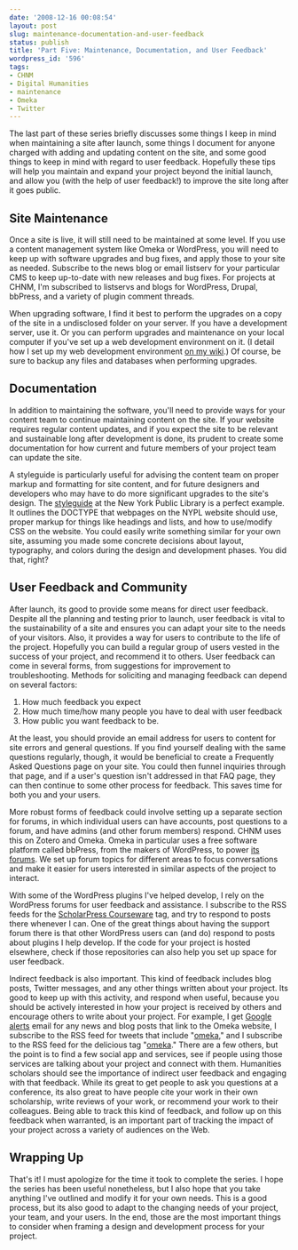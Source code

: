 ```yaml
---
date: '2008-12-16 00:08:54'
layout: post
slug: maintenance-documentation-and-user-feedback
status: publish
title: 'Part Five: Maintenance, Documentation, and User Feedback'
wordpress_id: '596'
tags:
- CHNM
- Digital Humanities
- maintenance
- Omeka
- Twitter
---
```


The last part of these series briefly discusses some things I keep in mind when maintaining a site after launch, some things I document for anyone charged with adding and updating content on the site, and some good things to keep in mind with regard to user feedback. Hopefully these tips will help you maintain and expand your project beyond the initial launch, and allow you (with the help of user feedback!) to improve the site long after it goes public.



## Site Maintenance



Once a site is live, it will still need to be maintained at some level. If you use a content management system like Omeka or WordPress, you will need to keep up with software upgrades and bug fixes, and apply those to your site as needed. Subscribe to the news blog or email listserv for your particular CMS to keep up-to-date with new releases and bug fixes. For projects at CHNM, I'm subscribed to listservs and blogs for WordPress, Drupal, bbPress, and a variety of plugin comment threads.

When upgrading software, I find it best to perform the upgrades on a copy of the site in a undisclosed folder on your server. If you have a development server, use it. Or you can perform upgrades and maintenance on your local computer if you've set up a web development environment on it. (I detail how I set up my web development environment [on my wiki](http://clioweb.org/wiki/Leopard_Development_Environment).) Of course, be sure to backup any files and databases when performing upgrades.



## Documentation



In addition to maintaining the software, you'll need to provide ways for your content team to continue maintaining content on the site. If your website requires regular content updates, and if you expect the site to be relevant and sustainable long after development is done, its prudent to create some documentation for how current and future members of your project team can update the site.

A styleguide is particularly useful for advising the content team on proper markup and formatting for site content, and for future designers and developers who may have to do more significant upgrades to the site's design. The [styleguide](http://www.nypl.org/styleguide/) at the New York Public Library is a perfect example. It outlines the DOCTYPE that webpages on the NYPL website should use, proper markup for things like headings and lists, and how to use/modify CSS on the website. You could easily write something similar for your own site, assuming you made some concrete decisions about layout, typography, and colors during the design and development phases. You did that, right?



## User Feedback and Community



After launch, its good to provide some means for direct user feedback. Despite all the planning and testing prior to launch, user feedback is vital to the sustainability of a site and ensures you can adapt your site to the needs of your visitors. Also, it provides a way for users to contribute to the life of the project. Hopefully you can build a regular group of users vested in the success of your project, and recommend it to others. User feedback can come in several forms, from suggestions for improvement to troubleshooting. Methods for soliciting and managing feedback can depend on several factors:





  1. How much feedback you expect
  2. How much time/how many people you have to deal with user feedback
  3. How public you want feedback to be.



At the least, you should provide an email address for users to content for site errors and general questions. If you find yourself dealing with the same questions regularly, though, it would be beneficial to create a Frequently Asked Questions page on your site. You could then funnel inquiries through that page, and if a user's question isn't addressed in that FAQ page, they can then continue to some other process for feedback. This saves time for both you and your users.

More robust forms of feedback could involve setting up a separate section for forums, in which individual users can have accounts, post questions to a forum, and have admins (and other forum members) respond. CHNM uses this on Zotero and Omeka. Omeka in particular uses a free software platform called bbPress, from the makers of WordPress, to power [its forums](http://omeka.org/forums/). We set up forum topics for different areas to focus conversations and make it easier for users interested in similar aspects of the project to interact.

With some of the WordPress plugins I've helped develop, I rely on the WordPress forums for user feedback and assistance. I subscribe to the RSS feeds for the [ScholarPress Courseware](http://wordpress.org/tags/scholarpress-courseware) tag, and try to respond to posts there whenever I can. One of the great things about having the support forum there is that other WordPress users can (and do) respond to posts about plugins I help develop. If the code for your project is hosted elsewhere, check if those repositories can also help you set up space for user feedback.

Indirect feedback is also important. This kind of feedback includes blog posts, Twitter messages, and any other things written about your project. Its good to keep up with this activity, and respond when useful, because you should be actively interested in how your project is received by others and encourage others to write about your project. For example, I get [Google alerts](http://www.google.com/alerts?hl=en&gl=us) email for any news and blog posts that link to the Omeka website, I subscribe to the RSS feed for tweets that include "[omeka](http://search.twitter.com/search?q=omeka)," and I subscribe to the RSS feed for the delicious tag "[omeka](http://delicious.com/tag/omeka)." There are a few others, but the point is to find a few social app and services, see if people using those services are talking about your project and connect with them. Humanities scholars should see the importance of indirect user feedback and engaging with that feedback. While its great to get people to ask you questions at a conference, its also great to have people cite your work in their own scholarship, write reviews of your work, or recommend your work to their colleagues. Being able to track this kind of feedback, and follow up on this feedback when warranted, is an important part of tracking the impact of your project across a variety of audiences on the Web.



## Wrapping Up



That's it! I must apologize for the time it took to complete the series. I hope the series has been useful nonetheless, but I also hope that you take anything I've outlined and modify it for your own needs. This is a good process, but its also good to adapt to the changing needs of your project, your team, and your users. In the end, those are the most important things to consider when framing a design and development process for your project.
